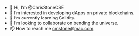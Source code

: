- 👋 Hi, I’m @ChrisStoneCSE
- 👀 I’m interested in developing dApps on private blockchains.
- 🌱 I’m currently learning Solidity.
- 💞️ I’m looking to collaborate on bending the universe.
- 📫 How to reach me cmstone@mac.com.

<!---
ChrisStoneCSE/ChrisStoneCSE is a ✨ special ✨ repository because its `README.md` (this file) appears on your GitHub profile.
You can click the Preview link to take a look at your changes.
--->
